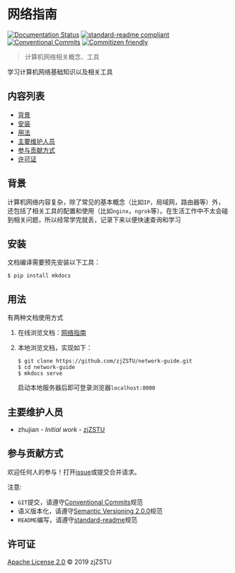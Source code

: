 
# 网络指南

[![Documentation Status](https://readthedocs.org/projects/zj-network-guide/badge/?version=latest)](https://zj-network-guide.readthedocs.io/zh_CN/latest/?badge=latest) [![standard-readme compliant](https://img.shields.io/badge/standard--readme-OK-green.svg?style=flat-square)](https://github.com/RichardLitt/standard-readme) [![Conventional Commits](https://img.shields.io/badge/Conventional%20Commits-1.0.0-yellow.svg)](https://conventionalcommits.org) [![Commitizen friendly](https://img.shields.io/badge/commitizen-friendly-brightgreen.svg)](http://commitizen.github.io/cz-cli/)

> 计算机网络相关概念、工具

学习计算机网络基础知识以及相关工具

## 内容列表

- [背景](#背景)
- [安装](#安装)
- [用法](#用法)
- [主要维护人员](#主要维护人员)
- [参与贡献方式](#参与贡献方式)
- [许可证](#许可证)

## 背景

计算机网络内容复杂，除了常见的基本概念（比如`IP`，局域网，路由器等）外，还包括了相关工具的配置和使用（比如`nginx`，`ngrok`等）。在生活工作中不太会碰到相关问题，所以经常学完就丢，记录下来以便快速查询和学习

## 安装

文档编译需要预先安装以下工具：

```
$ pip install mkdocs
```

## 用法

有两种文档使用方式

1. 在线浏览文档：[网络指南](https://zj-network-guide.readthedocs.io/zh_CN/latest/?badge=latest)

2. 本地浏览文档，实现如下：

    ```
    $ git clone https://github.com/zjZSTU/network-guide.git
    $ cd network-guide
    $ mkdocs serve
    ```
   启动本地服务器后即可登录浏览器`localhost:8000`

## 主要维护人员

* zhujian - *Initial work* - [zjZSTU](https://github.com/zjZSTU)

## 参与贡献方式

欢迎任何人的参与！打开[issue](https://github.com/zjZSTU/git-guide/issues)或提交合并请求。

注意:

* `GIT`提交，请遵守[Conventional Commits](https://www.conventionalcommits.org/en/v1.0.0-beta.4/)规范
* 语义版本化，请遵守[Semantic Versioning 2.0.0](https://semver.org)规范
* `README`编写，请遵守[standard-readme](https://github.com/RichardLitt/standard-readme)规范

## 许可证

[Apache License 2.0](LICENSE) © 2019 zjZSTU

